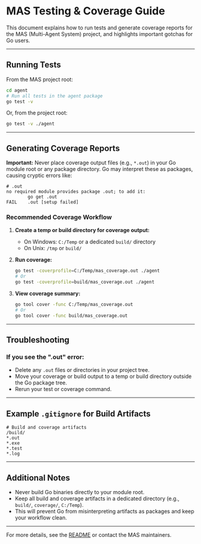 # MAS Testing & Coverage Guide

This document explains how to run tests and generate coverage reports for the MAS (Multi-Agent System) project, and highlights important gotchas for Go users.

---

## Running Tests

From the MAS project root:

```bash
cd agent
# Run all tests in the agent package
go test -v
```

Or, from the project root:

```bash
go test -v ./agent
```

---

## Generating Coverage Reports

**Important:** Never place coverage output files (e.g., `*.out`) in your Go module root or any package directory. Go may interpret these as packages, causing cryptic errors like:

```
# .out
no required module provides package .out; to add it:
        go get .out
FAIL    .out [setup failed]
```

### Recommended Coverage Workflow

1. **Create a temp or build directory for coverage output:**
   - On Windows: `C:/Temp` or a dedicated `build/` directory
   - On Unix: `/tmp` or `build/`

2. **Run coverage:**
   ```bash
   go test -coverprofile=C:/Temp/mas_coverage.out ./agent
   # Or
   go test -coverprofile=build/mas_coverage.out ./agent
   ```

3. **View coverage summary:**
   ```bash
   go tool cover -func C:/Temp/mas_coverage.out
   # Or
   go tool cover -func build/mas_coverage.out
   ```

---

## Troubleshooting

### If you see the ".out" error:
- Delete any `.out` files or directories in your project tree.
- Move your coverage or build output to a temp or build directory outside the Go package tree.
- Rerun your test or coverage command.

---

## Example `.gitignore` for Build Artifacts

```
# Build and coverage artifacts
/build/
*.out
*.exe
*.test
*.log
```

---

## Additional Notes

- Never build Go binaries directly to your module root.
- Keep all build and coverage artifacts in a dedicated directory (e.g., `build/`, `coverage/`, `C:/Temp`).
- This will prevent Go from misinterpreting artifacts as packages and keep your workflow clean.

---

For more details, see the [README](README.md) or contact the MAS maintainers.
